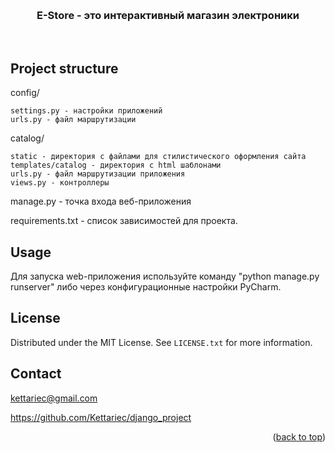 
<br><h3 align="center">E-Store - это интерактивный магазин электроники</h3>
<br>
  
<!-- ABOUT THE PROJECT -->
## Project structure

config/

    settings.py - настройки приложений
    urls.py - файл маршрутизации

catalog/

    static - директория с файлами для стилистического оформления сайта
    templates/catalog - директория с html шаблонами
    urls.py - файл маршрутизации приложения
    views.py - контроллеры

manage.py - точка входа веб-приложения

requirements.txt - список зависимостей для проекта.


<!-- USAGE EXAMPLES -->
## Usage

Для запуска web-приложения используйте команду "python manage.py runserver" либо через конфигурационные настройки PyCharm.


<!-- LICENSE -->
## License

Distributed under the MIT License. See `LICENSE.txt` for more information.


<!-- CONTACT -->
## Contact

kettariec@gmail.com

https://github.com/Kettariec/django_project

<p align="right">(<a href="#readme-top">back to top</a>)</p>




